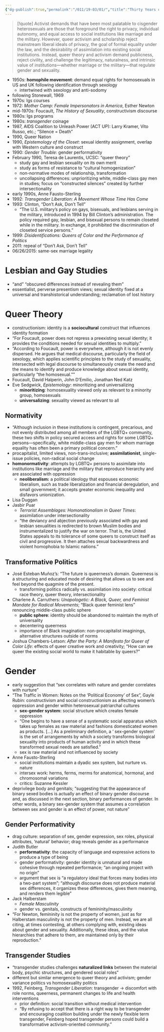 ```yaml
---
{"dg-publish":true,"permalink":"/011/19-03/01/","title":"Thirty Years of Theory","tags":["SJS310"]}
---
```


> [!quote] Activist demands that have been most palatable to cisgender heterosexuals are those that foreground the right to privacy, individual autonomy, and equal access to social institutions like marriage and the military. However, queer activism and scholarship reject mainstream liberal ideals of privacy, the goal of formal equality under the law, and the desirability of assimilation into existing social institutions. Instead, queer theory and activism demand publicness, reject civility, and challenge the legitimacy, naturalness, and intrinsic value of institutions—whether marriage or the military—that regulate gender and sexuality.
- 1950s: **homophile movement**: demand equal rights for homosexuals in US and UK following identification through sexology
	- intertwined with sexology and anti-sodomy
- following Stonewall, 1969
- 1970s: lgs courses
- 1972: *Mother Camp: Female Impersonators in America*, Esther Newton
- mid-1970s: Foucault, *The History of Sexuality*, constructivism discourse
- 1980s: lgs programs
- 1980s: *transgender* coinage
- 1987, AIDS Coalition to Unleash Power (ACT UP): Larry Kramer, Vito Russo, etc.; “Silence = Death”
- 1990, Queer Nation
- 1990, *Epistemology of the Closet*: sexual identity assignment, overlap with Western culture and construct
- 1990: *Gender Trouble*: gender performativity
- February 1990, Teresa de Laurentis, UCSC: “queer theory”
	- study gay and lesbian sexuality on its own merit
	- study as forms of resistance to “cultural homogenization”
	- non-normative modes of relationship, transformation
	- uncollapsing differences: unprioritizing white, middle-class gay men in studies; focus on “constructed silences” created by further intersectionality
- early 1990s, Anne Fausto-Sterling
- 1992: *Transgender Liberation: A Movement Whose Time Has Come*
- 1993: Clinton, “Don’t Ask, Don’t Tell”
	- “The U.S. military’s policy on gays, bisexuals, and lesbians serving in the military, introduced in 1994 by Bill Clinton’s administration. The policy required gay, lesbian, and bisexual persons to remain closeted while in the military. In exchange, it prohibited the discrimination of closeted service persons.”
- 1999: *Disidentifications: Queers of Color and the Performance of Politics*
- 2011: repeal of “Don’t Ask, Don’t Tell”
- 06/26/2015: same-sex marriage legality
# Lesbian and Gay Studies
- “and” “obscured differences instead of revealing them”
- essentialist, perverse presentism views; sexual identity fixed at a universal and transhistorical understanding; reclamation of lost history
# Queer Theory
- constructionism: identity is a **sociocultural** construct that influences identity formation
- “For Foucault, power does not repress a preexisting sexual identity; it provides the conditions needed for sexual identities to multiply.”
- “According to Foucault, power is everywhere, although it is not evenly dispersed. He argues that medical discourse, particularly the field of  sexology, which applies scientific principles to the study of sexuality, intersected with legal discourse to simultaneously create the need and the means to identify and produce knowledge about sexual identity, particularly “the homosexual.””
- Foucault, David Halperin, John D’Emilio, Jonathan Ned Katz
- Eve Sedgwick, *Epistemology*: minoritizing and universalizing
	- **minoritizing**: homosexuality viewed only as relevant to a minority group, homosexuals
	- **universalizing**: sexuality viewed as relevant to all
## Normativity
- “Although inclusion in these institutions is contingent, precarious, and not evenly distributed among all members of the LGBTQ+ community, these two shifts in policy secured access and rights for some LGBTQ+ persons—specifically, white middle-class gay men for whom marriage equality has often been a primary political concern.”
- procapitalist, limited views, non-trans-inclusive; **assimilationist**, single-issue policies, non-radical social change
- **homonormativity**: attempts by LGBTQ+ persons to assimilate into institutions like marriage and the military that reproduce hierarchy and are associated with oppression
	- **neoliberalism:** a political ideology that espouses economic liberalism, such as trade liberalization and financial deregulation, and small government; it accepts greater economic inequality and disfavors unionization.
- Lisa Duggan
- Jasbir Puar
	- *Terrorist Assemblages: Homonationalism in Queer Times*: assimilation under intersectionality
	- “the deviancy and abjection previously associated with gay and lesbian sexualities is redirected to brown Muslim bodies and instrumentalized to justify the war on terror. That is, the United States appeals to its tolerance of some queers to construct itself as civil and progressive. It then attaches sexual backwardness and violent homophobia to Islamic nations.”
## Transformative Politics
- José Esteban Muñoz’s: “The future is queerness’s domain. Queerness is a structuring and educated mode of desiring that allows us to see and feel beyond the quagmire of the present.
	- transforming politics radically vs. assimilation into society: critical race theory, queer theory, intersectionality
- Charlene A. Carruthers: *Unapologetic: A Black, Queer, and Feminist Mandate for Radical Movements*; “Black queer feminist lens” renouncing middle-class public sphere
	- **public sphere**: identity should be abandoned to maintain the myth of universality
	- decentering queerness
	- importance of Black imagination: non-procapitalist imaginings, alternative structures outside of norms
- Joshua Chambers-Letson: *After the Party: A Manifesto for Queer of Color Life*: effects of queer creative work and creativity; “How can we queer the existing social world to make it habitable by queers?”
# Gender
- early suggestion that “sex correlates with nature and gender correlates with nurture”
- “The Traffic in Women: Notes on the ‘Political Economy’ of Sex”, Gayle Rubin: constructivism and social constructionism as affecting women’s oppression and gender within heterosexual patriarchal cultures
	- **sex-gender system:** social structure which creates female oppression
	- “One begins to have a sense of a systematic social apparatus which takes up females as raw material and fashions domesticated women as products. […] As a preliminary definition, a ‘ sex-gender system’ is the set of arrangements by which a society transforms biological sexuality into products of human activity and in which these transformed sexual needs are satisfied.”
	- sex is raw material and not influenced by society
- Anne Fausto-Sterling
	- social institutions maintain a dyadic sex system, but nurture vs. nature
	- intersex work: herms, ferms, merms for anatomical, hormonal, and chromosomal variations
	- critics: Suzanne Kessler
- deprivilege body and genitals; “suggesting that the appearance of binary sexed bodies is actually an effect of binary gender discourse and, as discussed in the next section, binary performances of gender. In other words, a binary sex-gender system that assumes a correlation between sex and gender is an effect of power, not nature”
## Gender Performativity
- drag culture: separation of sex, gender expression, sex roles, physical attributes, ‘natural’ behavior; drag reveals gender as a performance
- Judith Butler
	- **performativity**: the capacity of language and expressive actions to produce a type of being
	- gender performativity: gender identity is unnatural and made cohesive through repeated performance; “an ongoing project with no origin”
	- argument that sex is “a regulatory ideal that forces many bodies into a two-part system”; “although discourse does not produce material sex differences, it organizes these differences, gives them meaning, and renders them legible”
- Jack Halberstam
	- *Female Masculinity*
	- gender vs. genitals, constructs of femininity/masculinity
- “For Newton, femininity is not the property of women, just as for Halberstam masculinity is not the property of men. Instead, we are all citing, at times contesting, at others complying with, existing ideas about gender and sexuality. Additionally, these ideas, and the value hierarchies that adhere to them, are maintained only by their reproduction.”
## Transgender Studies
- “transgender studies challenges **naturalized links** between the material body, psychic structures, and gendered social roles”
- different but similar emergence to queer theory and activism; gender variance politics vs homosexuality politics
- 1992, Feinberg, *Transgender Liberation*: transgender → discomfort with role norms, queerness, permanent changes to life and health interventions
	- prior definition: social transition without medical intervention
	- “By refusing to accept that there is a right way to be transgender and encouraging coalition building under the newly flexible term transgender, Feinberg hoped transgender persons could build a transformative activism-oriented community.”
